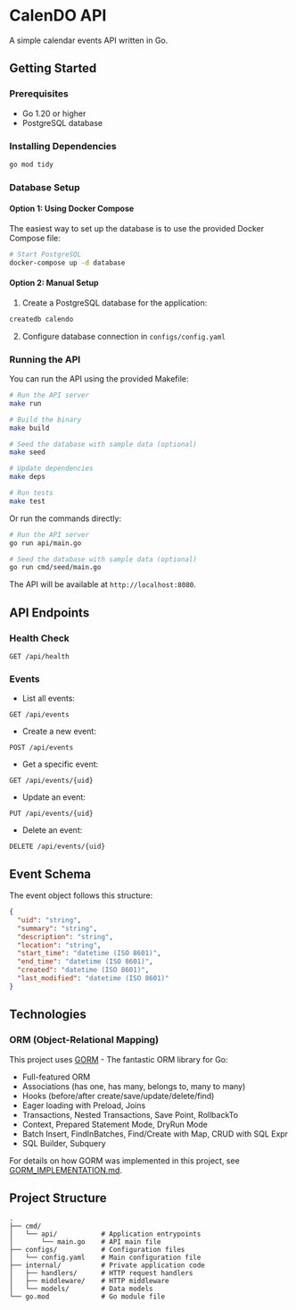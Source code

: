 # CalenDO API

A simple calendar events API written in Go.

## Getting Started

### Prerequisites

- Go 1.20 or higher
- PostgreSQL database

### Installing Dependencies

```bash
go mod tidy
```

### Database Setup

#### Option 1: Using Docker Compose

The easiest way to set up the database is to use the provided Docker Compose file:

```bash
# Start PostgreSQL
docker-compose up -d database
```

#### Option 2: Manual Setup

1. Create a PostgreSQL database for the application:

```bash
createdb calendo
```

2. Configure database connection in `configs/config.yaml`

### Running the API

You can run the API using the provided Makefile:

```bash
# Run the API server
make run

# Build the binary
make build

# Seed the database with sample data (optional)
make seed

# Update dependencies
make deps

# Run tests
make test
```

Or run the commands directly:

```bash
# Run the API server
go run api/main.go

# Seed the database with sample data (optional)
go run cmd/seed/main.go
```

The API will be available at `http://localhost:8080`.

## API Endpoints

### Health Check
```
GET /api/health
```

### Events

- List all events:
```
GET /api/events
```

- Create a new event:
```
POST /api/events
```

- Get a specific event:
```
GET /api/events/{uid}
```

- Update an event:
```
PUT /api/events/{uid}
```

- Delete an event:
```
DELETE /api/events/{uid}
```

## Event Schema

The event object follows this structure:

```json
{
  "uid": "string",
  "summary": "string",
  "description": "string",
  "location": "string",
  "start_time": "datetime (ISO 8601)",
  "end_time": "datetime (ISO 8601)",
  "created": "datetime (ISO 8601)",
  "last_modified": "datetime (ISO 8601)"
}
```

## Technologies

### ORM (Object-Relational Mapping)

This project uses [GORM](https://gorm.io/) - The fantastic ORM library for Go:

- Full-featured ORM
- Associations (has one, has many, belongs to, many to many)
- Hooks (before/after create/save/update/delete/find)
- Eager loading with Preload, Joins
- Transactions, Nested Transactions, Save Point, RollbackTo
- Context, Prepared Statement Mode, DryRun Mode
- Batch Insert, FindInBatches, Find/Create with Map, CRUD with SQL Expr
- SQL Builder, Subquery

For details on how GORM was implemented in this project, see [GORM_IMPLEMENTATION.md](./GORM_IMPLEMENTATION.md).

## Project Structure

```
.
├── cmd/
│   └── api/           # Application entrypoints
│       └── main.go    # API main file
├── configs/           # Configuration files
│   └── config.yaml    # Main configuration file
├── internal/          # Private application code
│   ├── handlers/      # HTTP request handlers
│   ├── middleware/    # HTTP middleware
│   └── models/        # Data models
└── go.mod             # Go module file
```
